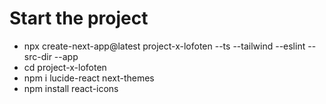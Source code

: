 # Start the project
- npx create-next-app@latest project-x-lofoten --ts --tailwind --eslint --src-dir --app
- cd project-x-lofoten
- npm i lucide-react next-themes
- npm install react-icons
